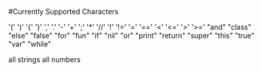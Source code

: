 #Currently Supported Characters

'('
')' 
'{' 
'}' 
',' 
'.' 
'-' 
'+' 
';' 
'*' 
'//'
'!'
'!='
'='
'==' 
'<'
'<='
'>'
'>='
"and"
"class"
"else"
"false"
"for"
"fun"
"if"
"nil"
"or"
"print"
"return"
"super"
"this"
"true"
"var"
"while"

all strings
all numbers